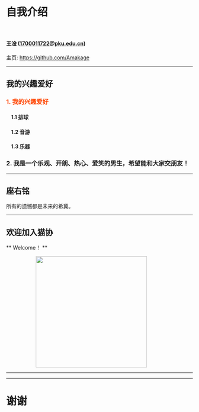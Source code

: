# 自我介绍

&nbsp;
&nbsp;

#### 王淦 (1700011722@pku.edu.cn)  

主页: https://github.com/Amakage

---

## 我的兴趣爱好

### <font color="orangered">1. 我的兴趣爱好</font>

#### &nbsp; &nbsp; 1.1 排球
#### &nbsp; &nbsp; 1.2 音游
#### &nbsp; &nbsp; 1.3 乐器

### 2. 我是一个乐观、开朗、热心、爱笑的男生，希望能和大家交朋友！

---

## 座右铭

所有的遗憾都是未来的希冀。

---

## 欢迎加入猫协

** Welcome！ **

<img src="https://upload.wikimedia.org/wikipedia/commons/0/0e/Felis_silvestris_silvestris.jpg?uselang=zh-cn" width=300 style="margin: 0px 80px">

---

---


# 谢谢
